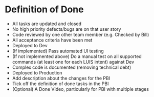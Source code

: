 # Definition of Done

-   All tasks are updated and closed
-   No high priority defects/bugs are on that user story
-   Code reviewed by one other team member (e.g. Checked by Bill)
-   All acceptance criteria have been met
-   Deployed to Dev
-   (If implemented) Pass automated UI testing
-   (If not implemented above) Do a manual test on all supported commands (at least one for each LUIS intent) against Dev
-   Complex code is documented (removing technical debt)
-   Deployed to Production
-   Add description about the changes for the PBI
-   Tick off the definition of done tasks in the PBI
-   (Optional) A Done Video, particularly for PBI with multiple stages

